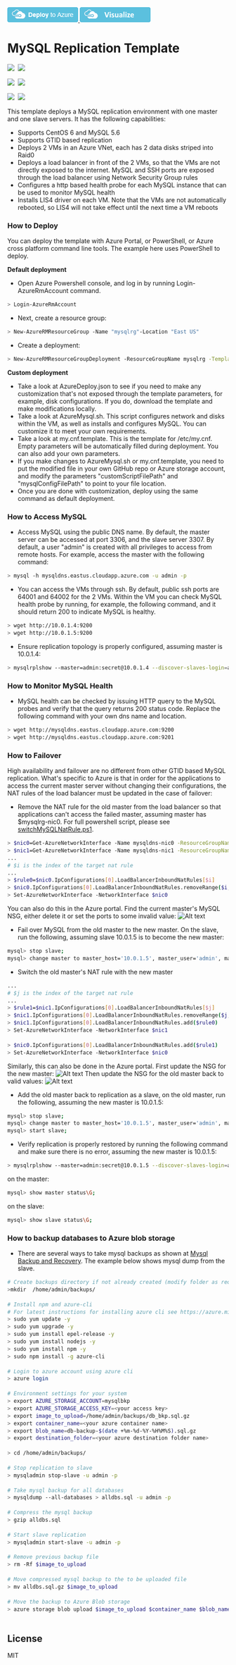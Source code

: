 <a href="https://portal.azure.com/#create/Microsoft.Template/uri/https%3A%2F%2Fraw.githubusercontent.com%2Fnmackenzie%2Fazure-quickstart-templates%2Fmaster%2Fmysql-replication%2Fazuredeploy.json" target="_blank">
    <img src="https://raw.githubusercontent.com/Azure/azure-quickstart-templates/master/1-CONTRIBUTION-GUIDE/images/deploytoazure.png"/>
</a>
<a href="http://armviz.io/#/?load=https%3A%2F%2Fraw.githubusercontent.com%2Fnmackenzie%2Fazure-quickstart-templates%2Fmaster%2Fmysql-replication%2Fazuredeploy.json" target="_blank">
  <img src="https://raw.githubusercontent.com/Azure/azure-quickstart-templates/master/1-CONTRIBUTION-GUIDE/images/visualizebutton.png"/>
</a>

# MySQL Replication Template

<IMG SRC="https://azurequickstartsservice.blob.core.windows.net/badges/mysql-replication/PublicLastTestDate.svg" />&nbsp;
<IMG SRC="https://azurequickstartsservice.blob.core.windows.net/badges/mysql-replication/PublicDeployment.svg" />&nbsp;

<IMG SRC="https://azurequickstartsservice.blob.core.windows.net/badges/mysql-replication/FairfaxLastTestDate.svg" />&nbsp;
<IMG SRC="https://azurequickstartsservice.blob.core.windows.net/badges/mysql-replication/FairfaxDeployment.svg" />&nbsp;

<IMG SRC="https://azurequickstartsservice.blob.core.windows.net/badges/mysql-replication/BestPracticeResult.svg" />&nbsp;
<IMG SRC="https://azurequickstartsservice.blob.core.windows.net/badges/mysql-replication/CredScanResult.svg" />&nbsp;

This template deploys a MySQL replication environment with one master and one slave servers.  It has the following capabilities:

- Supports CentOS 6 and MySQL 5.6
- Supports GTID based replication
- Deploys 2 VMs in an Azure VNet, each has 2 data disks striped into Raid0
- Deploys a load balancer in front of the 2 VMs, so that the VMs are not directly exposed to the internet.  MySQL and SSH ports are exposed through the load balancer using Network Security Group rules
- Configures a http based health probe for each MySQL instance that can be used to monitor MySQL health
- Installs LIS4 driver on each VM. Note that the VMs are not automatically rebooted, so LIS4 will not take effect until the next time a VM reboots

### How to Deploy
You can deploy the template with Azure Portal, or PowerShell, or Azure cross platform command line tools.  The example here uses PowerShell to deploy.

**Default deployment**
* Open Azure Powershell console, and log in by running Login-AzureRmAccount command.
```sh
> Login-AzureRmAccount 
```
* Next, create a resource group:
```sh
> New-AzureRMResourceGroup -Name "mysqlrg"-Location "East US"
```
* Create a deployment:
```sh
> New-AzureRMResourceGroupDeployment -ResourceGroupName mysqlrg -TemplateFile .\azuredeploy.json -TemplateParameterFile .\azuredeploy.parameters.json
```
**Custom deployment**
* Take a look at AzureDeploy.json to see if you need to make any customization that's not exposed through the template parameters, for example, disk configurations.  If you do, download the template and make modifications locally.
* Take a look at AzureMysql.sh.  This script configures network and disks within the VM, as well as installs and configures MySQL. You can customize it to meet your own requirements.
* Take a look at my.cnf.template.  This is the template for /etc/my.cnf.  Empty parameters will be automatically filled during deployment.  You can also add your own parameters.
* If you make changes to AzureMysql.sh or my.cnf.template, you need to put the modified file in your own GitHub repo or Azure storage account, and modify the parameters "customScriptFilePath" and "mysqlConfigFilePath" to point to your file location.
* Once you are done with customization, deploy using the same command as default deployment.

### How to Access MySQL
* Access MySQL using the public DNS name.  By default, the master server can be accessed at port 3306, and the slave server 3307.  By default, a user "admin" is created with all privileges to access from remote hosts. For example, access the master with the following command:
```sh
> mysql -h mysqldns.eastus.cloudapp.azure.com -u admin -p
```
* You can access the VMs through ssh.  By default, public ssh ports are 64001 and 64002 for the 2 VMs. Within the VM you can check MySQL health probe by running, for example, the following command, and it should return 200 to indicate MySQL is healthy.
```sh
> wget http://10.0.1.4:9200
> wget http://10.0.1.5:9200
```
* Ensure replication topology is properly configured, assuming master is 10.0.1.4:
```sh
> mysqlrplshow --master=admin:secret@10.0.1.4 --discover-slaves-login=admin:secret
```

### How to Monitor MySQL Health
* MySQL health can be checked by issuing HTTP query to the MySQL probes and verify that the query returns 200 status code.  Replace the following command with your own dns name and location.
```sh
> wget http://mysqldns.eastus.cloudapp.azure.com:9200
> wget http://mysqldns.eastus.cloudapp.azure.com:9201
```

### How to Failover
High availability and failover are no different from other GTID based MySQL replication.  What's specific to Azure is that in order for the applications to access the current master server without changing their configurations, the NAT rules of the load balancer must be updated in the case of failover:
* Remove the NAT rule for the old master from the load balancer so that applications can't access the failed master, assuming master has $mysqlrg-nic0.  For full powershell script, please see [switchMySQLNatRule.ps1](/mysql-replication/switchMySQLNatRule.ps1).
```sh
> $nic0=Get-AzureNetworkInterface -Name mysqldns-nic0 -ResourceGroupName mysqlrg
> $nic1=Get-AzureNetworkInterface -Name mysqldns-nic1 -ResourceGroupName mysqlrg
...
# $i is the index of the target nat rule
...
> $rule0=$nic0.IpConfigurations[0].LoadBalancerInboundNatRules[$i]
> $nic0.IpConfigurations[0].LoadBalancerInboundNatRules.removeRange($i,1)
> Set-AzureNetworkInterface -NetworkInterface $nic0
```
You can also do this in the Azure portal. Find the current master's MySQL NSG, either delete it or set the ports to some invalid value:
![Alt text](/mysql-replication/screenshots/1removeOldMasterNSG.PNG?raw=true "Remove or update NSG of the old master")
* Fail over MySQL from the old master to the new master.  On the slave, run the following, assuming slave 10.0.1.5 is to become the new master:
```sh
mysql> stop slave;
mysql> change master to master_host='10.0.1.5', master_user='admin', master_password='secret', master_auto_position=1;
```
* Switch the old master's NAT rule with the new master
```sh
...
# $j is the index of the target nat rule
...
> $rule1=$nic1.IpConfigurations[0].LoadBalancerInboundNatRules[$j]
> $nic1.IpConfigurations[0].LoadBalancerInboundNatRules.removeRange($j,1)
> $nic1.IpConfigurations[0].LoadBalancerInboundNatRules.add($rule0)
> Set-AzureNetworkInterface -NetworkInterface $nic1

> $nic0.IpConfigurations[0].LoadBalancerInboundNatRules.add($rule1)
> Set-AzureNetworkInterface -NetworkInterface $nic0
```
Similarly, this can also be done in the Azure portal. First update the NSG for the new master:
![Alt text](/mysql-replication/screenshots/2updateSlaveNSG.PNG?raw=true "Update the NSG for the new master")
Then update the NSG for the old master back to valid values:
![Alt text](/mysql-replication/screenshots/3updateOldMasterToSlave.PNG?raw=true "Update the NSG for the old master")

* Add the old master back to replication as a slave, on the old master, run the following, assuming the new master is 10.0.1.5:
```sh
mysql> stop slave;
mysql> change master to master_host='10.0.1.5', master_user='admin', master_password='secret', master_auto_position=1;
mysql> start slave;
```
* Verify replication is properly restored by running the following command and make sure there is no error, assuming the new master is 10.0.1.5:
```sh
> mysqlrplshow --master=admin:secret@10.0.1.5 --discover-slaves-login=admin:secret
```
on the master:
```sh
mysql> show master status\G;
```
on the slave:
```sh
mysql> show slave status\G;
```

### How to backup databases to Azure blob storage
* There are several ways to
take mysql backups as shown at <a href="https://dev.mysql.com/doc/refman/5.6/en/backup-and-recovery.html" >Mysql Backup and Recovery</a>. The example below shows mysql dump from the slave. 
```sh
# Create backups directory if not already created (modify folder as required)
>mkdir  /home/admin/backups/

# Install npm and azure-cli
# For latest instructions for installing azure cli see https://azure.microsoft.com/en-in/documentation/articles/xplat-cli-install/. (sample commands below)
> sudo yum update -y
> sudo yum upgrade -y
> sudo yum install epel-release -y
> sudo yum install nodejs -y
> sudo yum install npm -y
> sudo npm install -g azure-cli

# Login to azure account using azure cli 
> azure login

# Environment settings for your system
> export AZURE_STORAGE_ACCOUNT=mysqlbkp
> export AZURE_STORAGE_ACCESS_KEY=<your access key>
> export image_to_upload=/home/admin/backups/db_bkp.sql.gz
> export container_name=<your azure container name>
> export blob_name=db-backup-$(date +%m-%d-%Y-%H%M%S).sql.gz
> export destination_folder=<your azure destination folder name>

> cd /home/admin/backups/

# Stop replication to slave
> mysqladmin stop-slave -u admin -p

# Take mysql backup for all databases
> mysqldump --all-databases > alldbs.sql -u admin -p

# Compress the mysql backup
> gzip alldbs.sql

# Start slave replication
> mysqladmin start-slave -u admin -p

# Remove previous backup file
> rm -Rf $image_to_upload

# Move compressed mysql backup to the to be uploaded file
> mv alldbs.sql.gz $image_to_upload

# Move the backup to Azure Blob storage
> azure storage blob upload $image_to_upload $container_name $blob_name
 
```

License
----

MIT



